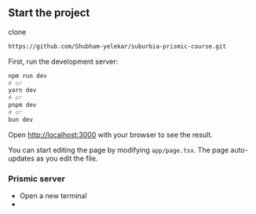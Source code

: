
## Start the project

clone 
``` bash
https://github.com/Shubham-yelekar/suburbia-prismic-course.git
```
First, run the development server:

```bash
npm run dev
# or
yarn dev
# or
pnpm dev
# or
bun dev
```

Open [http://localhost:3000](http://localhost:3000) with your browser to see the result.

You can start editing the page by modifying `app/page.tsx`. The page auto-updates as you edit the file.

### Prismic server

- Open a new terminal
- 
